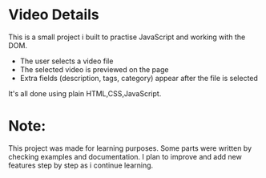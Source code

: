 # Video Details
This is a small project i built to practise JavaScript and working with the DOM.
- The user selects a video file
- The selected video is previewed on the page
- Extra fields (description, tags, category) appear after the file is selected

It's all done using plain HTML,CSS,JavaScript.

# Note:
This project was made for learning purposes.
Some parts were written by checking examples and documentation.
I plan to improve and add new features step by step as i continue learning.


